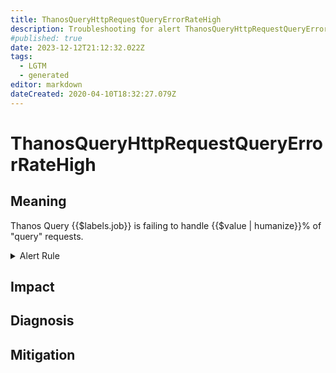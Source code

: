 ```yaml
---
title: ThanosQueryHttpRequestQueryErrorRateHigh
description: Troubleshooting for alert ThanosQueryHttpRequestQueryErrorRateHigh
#published: true
date: 2023-12-12T21:12:32.022Z
tags: 
  - LGTM
  - generated
editor: markdown
dateCreated: 2020-04-10T18:32:27.079Z
---
```


# ThanosQueryHttpRequestQueryErrorRateHigh

## Meaning
[//]: # "Short paragraph that explains what the alert means"
Thanos Query {{$labels.job}} is failing to handle {{$value | humanize}}% of "query" requests.

<details>
  <summary>Alert Rule</summary>

{{% rule "thanos/thanos-query.yml" "ThanosQueryHttpRequestQueryErrorRateHigh" %}}

<!-- Rule when generated

```yaml
alert: ThanosQueryHttpRequestQueryErrorRateHigh
expr: (sum by (job) (rate(http_requests_total{code=~"5..", job=~".*thanos-query.*", handler="query"}[5m]))/  sum by (job) (rate(http_requests_total{job=~".*thanos-query.*", handler="query"}[5m]))) * 100 > 5
for: 5m
labels:
    severity: critical
annotations:
    summary: Thanos Query Http Request Query Error Rate High (instance {{ $labels.instance }})
    description: |-
        Thanos Query {{$labels.job}} is failing to handle {{$value | humanize}}% of "query" requests.
          VALUE = {{ $value }}
          LABELS = {{ $labels }}
    runbook: https://github.com/srerun/prometheus-alerts/blob/main/content/runbooks/thanos-query/ThanosQueryHttpRequestQueryErrorRateHigh.md

```

-->

</details>


## Impact
[//]: # "What could / will happen if the alert is not addressed"



## Diagnosis
[//]: # "Steps to take to identify the cause of the problem"



## Mitigation
[//]: # "The steps necessary to resolve the alert"
